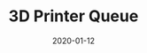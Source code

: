 ---
title: 3D Printer Queue
date: 2020-01-12
description:
    Self-contained fabrication station. Users wirelessly upload designs, which are intelligently queued and printed. Available printing resources are managed efficiently. Users get part ETA within seconds.
layout: Project
img: '3D_printer_station.jpg'
tags:
    - software engineering
    - fabrication
    - embedded systems
---